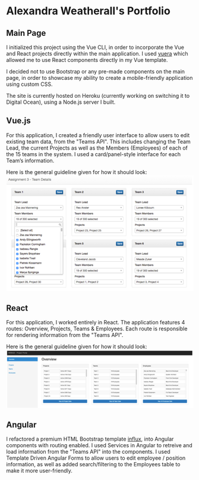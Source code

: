 # Alexandra Weatherall's Portfolio

## Main Page

I initialized this project using the Vue CLI, in order to incorporate the Vue and React projects directly within the main application. I used [vuera](https://github.com/akxcv/vuera) which allowed me to use React components directly in my Vue template.

I decided not to use Bootstrap or any pre-made components on the main page, in order to showcase my ability to create a mobile-friendly application using custom CSS.

The site is currently hosted on Heroku (currently working on switching it to Digital Ocean), using a Node.js server I built. 


## Vue.js

For this application, I created a friendly user interface to allow users to edit existing team data, from the "Teams API". This includes changing the Team Lead, the current Projects as well as the Members (Employees) of each of the 15 teams in the system. I used a card/panel-style interface for each Team’s information.

Here is the general guideline given for how it should look:
![Vue.js Layout Guideline](https://github.com/aweath01/profile-site/blob/master/vue-guideline.png "Vue.js Layout Guideline") 



## React

For this application, I worked entirely in React. The application features 4 routes: Overview, Projects, Teams & Employees. Each route is responsible for rendering information from the "Teams API".

Here is the general guideline given for how it should look:
![React Layout Guideline](https://github.com/aweath01/profile-site/blob/master/react-guideline.png "React Layout Guideline") 


## Angular

I refactored a premium HTML Bootstrap template [influx](https://www.templategarden.com/template/influx-multi-page-bootstrap-template/),  into Angular components with routing enabled. I used Services in Angular to retreive and load information from the "Teams API" into the components. I used Template Driven Angular Forms to allow users to edit employee / position information, as well as added search/filtering to the Employees table to make it more user-friendly.

